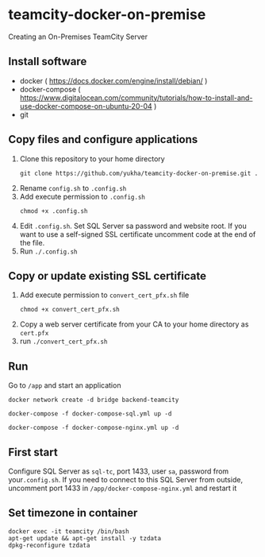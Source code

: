 # teamcity-docker-on-premise
Creating an On-Premises TeamCity Server
## Install software
 - docker ( https://docs.docker.com/engine/install/debian/ )
 - docker-compose ( https://www.digitalocean.com/community/tutorials/how-to-install-and-use-docker-compose-on-ubuntu-20-04 )
 - git

## Copy files and configure applications
1. Clone this repository to your home directory
    ```
    git clone https://github.com/yukha/teamcity-docker-on-premise.git .
    ```
2. Rename `config.sh` to `.config.sh`
3. Add execute permission to `.config.sh`
    ```
    chmod +x .config.sh
    ```
4. Edit `.config.sh`. Set SQL Server sa password and website root. If you want to use a self-signed SSL certificate uncomment code at the end of the file.
5. Run `./.config.sh`

## Copy or update existing SSL certificate
1. Add execute permission to `convert_cert_pfx.sh` file
    ```
    chmod +x convert_cert_pfx.sh
    ```
2. Copy a web server certificate from your CA to your home directory as `cert.pfx`
3. run `./convert_cert_pfx.sh`

## Run
Go to `/app` and start an application
```
docker network create -d bridge backend-teamcity

docker-compose -f docker-compose-sql.yml up -d

docker-compose -f docker-compose-nginx.yml up -d
```

## First start
Configure SQL Server as `sql-tc`, port 1433, user `sa`, password from your`.config.sh`.
If you need to connect to this SQL Server from outside, uncomment port 1433 in `/app/docker-compose-nginx.yml` and restart it 

## Set timezone in container
```
docker exec -it teamcity /bin/bash
apt-get update && apt-get install -y tzdata
dpkg-reconfigure tzdata
```
